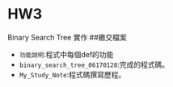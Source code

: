# HW3
Binary Search Tree 實作
##繳交檔案
* `功能說明`:程式中每個def的功能
* `binary_search_tree_06170128`:完成的程式碼。
* `My_Study_Note`:程式碼撰寫歷程。
